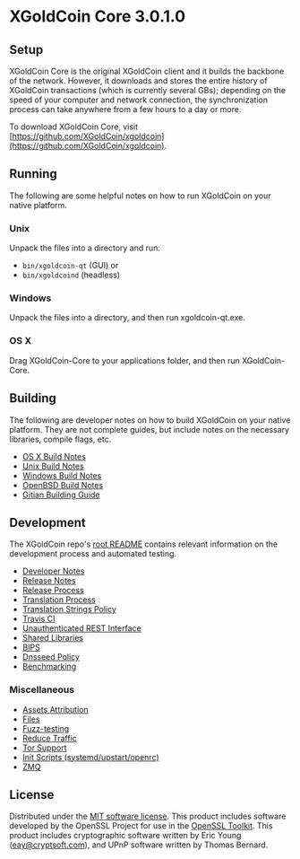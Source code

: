XGoldCoin Core 3.0.1.0
=====================

Setup
---------------------
XGoldCoin Core is the original XGoldCoin client and it builds the backbone of the network. However, it downloads and stores the entire history of XGoldCoin transactions (which is currently several GBs); depending on the speed of your computer and network connection, the synchronization process can take anywhere from a few hours to a day or more.

To download XGoldCoin Core, visit [https://github.com/XGoldCoin/xgoldcoin](https://github.com/XGoldCoin/xgoldcoin).

Running
---------------------
The following are some helpful notes on how to run XGoldCoin on your native platform.

### Unix

Unpack the files into a directory and run:

- `bin/xgoldcoin-qt` (GUI) or
- `bin/xgoldcoind` (headless)

### Windows

Unpack the files into a directory, and then run xgoldcoin-qt.exe.

### OS X

Drag XGoldCoin-Core to your applications folder, and then run XGoldCoin-Core.

Building
---------------------
The following are developer notes on how to build XGoldCoin on your native platform. They are not complete guides, but include notes on the necessary libraries, compile flags, etc.

- [OS X Build Notes](build-osx.md)
- [Unix Build Notes](build-unix.md)
- [Windows Build Notes](build-windows.md)
- [OpenBSD Build Notes](build-openbsd.md)
- [Gitian Building Guide](gitian-building.md)

Development
---------------------
The XGoldCoin repo's [root README](/README.md) contains relevant information on the development process and automated testing.

- [Developer Notes](developer-notes.md)
- [Release Notes](release-notes.md)
- [Release Process](release-process.md)
- [Translation Process](translation_process.md)
- [Translation Strings Policy](translation_strings_policy.md)
- [Travis CI](travis-ci.md)
- [Unauthenticated REST Interface](REST-interface.md)
- [Shared Libraries](shared-libraries.md)
- [BIPS](bips.md)
- [Dnsseed Policy](dnsseed-policy.md)
- [Benchmarking](benchmarking.md)

### Miscellaneous
- [Assets Attribution](assets-attribution.md)
- [Files](files.md)
- [Fuzz-testing](fuzzing.md)
- [Reduce Traffic](reduce-traffic.md)
- [Tor Support](tor.md)
- [Init Scripts (systemd/upstart/openrc)](init.md)
- [ZMQ](zmq.md)

License
---------------------
Distributed under the [MIT software license](/COPYING).
This product includes software developed by the OpenSSL Project for use in the [OpenSSL Toolkit](https://www.openssl.org/). This product includes
cryptographic software written by Eric Young ([eay@cryptsoft.com](mailto:eay@cryptsoft.com)), and UPnP software written by Thomas Bernard.
